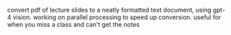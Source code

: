 convert pdf of lecture slides to a neatly formatted text document, using gpt-4 vision. working on parallel processing to speed up conversion. useful for when you miss a class and can't get the notes
